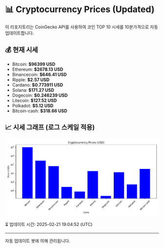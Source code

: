 
# 📊 Cryptocurrency Prices (Updated)

이 리포지토리는 CoinGecko API를 사용하여 코인 TOP 10 시세를 10분가격으로 자동 업데이트합니다.

## 💰 현재 시세
- Bitcoin: **$96399 USD**
- Ethereum: **$2678.13 USD**
- Binancecoin: **$646.41 USD**
- Ripple: **$2.57 USD**
- Cardano: **$0.773911 USD**
- Solana: **$171.27 USD**
- Dogecoin: **$0.246239 USD**
- Litecoin: **$127.52 USD**
- Polkadot: **$5.12 USD**
- Bitcoin-cash: **$318.66 USD**

## 📈 시세 그래프 (로그 스케일 적용)
![Crypto Prices](crypto_prices.png)

⏳ 업데이트 시간: 2025-02-21 19:04:52 (UTC)

---
자동 업데이트 봇에 의해 관리됩니다.

